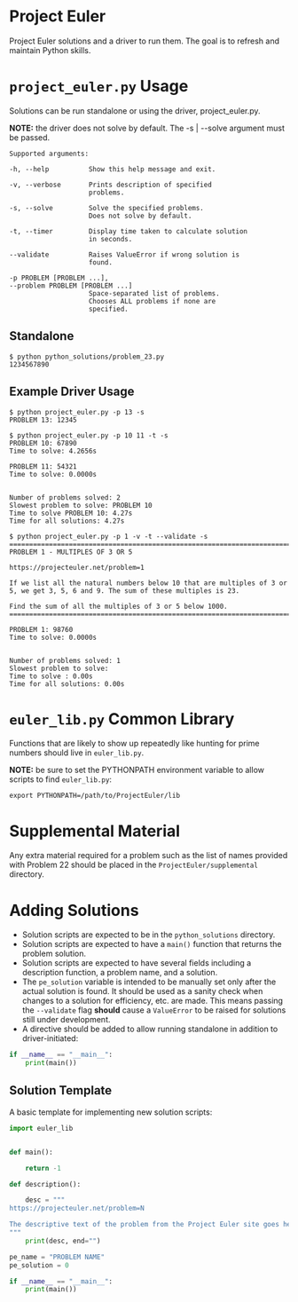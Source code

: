 # Project Euler
Project Euler solutions and a driver to run them. The goal is to refresh and maintain Python skills.


# `project_euler.py` Usage
Solutions can be run standalone or using the driver, project_euler.py.

**NOTE:** the driver does not solve by default. The -s | --solve argument must be passed.

```
Supported arguments:

-h, --help          Show this help message and exit.

-v, --verbose       Prints description of specified
                    problems.

-s, --solve         Solve the specified problems.
                    Does not solve by default.

-t, --timer         Display time taken to calculate solution  
                    in seconds.

--validate          Raises ValueError if wrong solution is    
                    found.

-p PROBLEM [PROBLEM ...], 
--problem PROBLEM [PROBLEM ...]       
                    Space-separated list of problems.
                    Chooses ALL problems if none are
                    specified.
```

## Standalone
```
$ python python_solutions/problem_23.py 
1234567890
```

## Example Driver Usage
```
$ python project_euler.py -p 13 -s
PROBLEM 13: 12345
```
```
$ python project_euler.py -p 10 11 -t -s
PROBLEM 10: 67890
Time to solve: 4.2656s

PROBLEM 11: 54321
Time to solve: 0.0000s


Number of problems solved: 2
Slowest problem to solve: PROBLEM 10
Time to solve PROBLEM 10: 4.27s
Time for all solutions: 4.27s
```
```
$ python project_euler.py -p 1 -v -t --validate -s
================================================================================
PROBLEM 1 - MULTIPLES OF 3 OR 5

https://projecteuler.net/problem=1

If we list all the natural numbers below 10 that are multiples of 3 or 5, we get 3, 5, 6 and 9. The sum of these multiples is 23.   

Find the sum of all the multiples of 3 or 5 below 1000.
================================================================================

PROBLEM 1: 98760
Time to solve: 0.0000s


Number of problems solved: 1
Slowest problem to solve:
Time to solve : 0.00s
Time for all solutions: 0.00s
```
# `euler_lib.py` Common Library
Functions that are likely to show up repeatedly like hunting for prime numbers should live in `euler_lib.py`.

**NOTE:** be sure to set the PYTHONPATH environment variable to allow scripts to find `euler_lib.py`:
```
export PYTHONPATH=/path/to/ProjectEuler/lib
```

# Supplemental Material
Any extra material required for a problem such as the list of names provided with Problem 22 should be placed in the `ProjectEuler/supplemental` directory.

# Adding Solutions
- Solution scripts are expected to be in the `python_solutions` directory.
- Solution scripts are expected to have a `main()` function that returns the problem solution.
- Solution scripts are expected to have several fields including a description function, a problem name, and a solution.
- The `pe_solution` variable is intended to be manually set only after the actual solution is found. It should be used as a sanity check when changes to a solution for efficiency, etc. are made. This means passing the `--validate` flag **should** cause a `ValueError` to be raised for solutions still under development.
- A directive should be added to allow running standalone in addition to driver-initiated:
```python
if __name__ == "__main__":
    print(main())
```

## Solution Template
A basic template for implementing new solution scripts:
```python
import euler_lib


def main():

    return -1

def description():

    desc = """
https://projecteuler.net/problem=N

The descriptive text of the problem from the Project Euler site goes here.
"""
    print(desc, end="")

pe_name = "PROBLEM NAME"
pe_solution = 0

if __name__ == "__main__":
    print(main())
```

